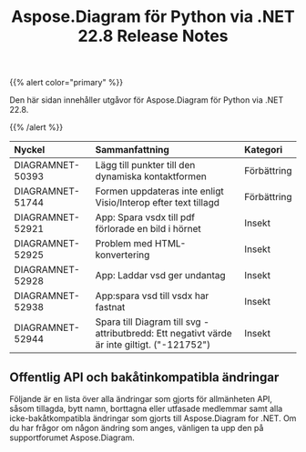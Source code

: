 ﻿---
title: Aspose.Diagram för Python via .NET 22.8 Release Notes
type: docs
weight: 19
url: /sv/python-net/aspose-diagram-for-python-via-net-22-8-release-notes/
---
{{% alert color="primary" %}} 

Den här sidan innehåller utgåvor för Aspose.Diagram för Python via .NET 22.8.

{{% /alert %}} 

|**Nyckel**|**Sammanfattning**|**Kategori**|
|:- |:- |:- |
|DIAGRAMNET-50393|Lägg till punkter till den dynamiska kontaktformen|Förbättring|
|DIAGRAMNET-51744|Formen uppdateras inte enligt Visio/Interop efter text tillagd|Förbättring|
|DIAGRAMNET-52921|App: Spara vsdx till pdf förlorade en bild i hörnet|Insekt|
|DIAGRAMNET-52925|Problem med HTML-konvertering|Insekt|
|DIAGRAMNET-52928|App: Laddar vsd ger undantag|Insekt|
|DIAGRAMNET-52938|App:spara vsd till vsdx har fastnat|Insekt|
|DIAGRAMNET-52944|Spara till Diagram till svg - attributbredd: Ett negativt värde är inte giltigt. ("-121752")|Insekt|

## **Offentlig API och bakåtinkompatibla ändringar**
Följande är en lista över alla ändringar som gjorts för allmänheten API, såsom tillagda, bytt namn, borttagna eller utfasade medlemmar samt alla icke-bakåtkompatibla ändringar som gjorts till Aspose.Diagram for .NET. Om du har frågor om någon ändring som anges, vänligen ta upp den på supportforumet Aspose.Diagram.